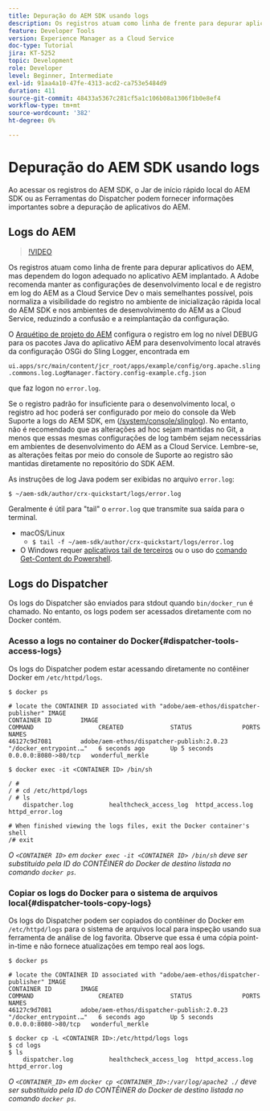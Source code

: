 ```yaml
---
title: Depuração do AEM SDK usando logs
description: Os registros atuam como linha de frente para depurar aplicativos do AEM, mas dependem do logon adequado no aplicativo AEM implantado.
feature: Developer Tools
version: Experience Manager as a Cloud Service
doc-type: Tutorial
jira: KT-5252
topic: Development
role: Developer
level: Beginner, Intermediate
exl-id: 91aa4a10-47fe-4313-acd2-ca753e5484d9
duration: 411
source-git-commit: 48433a5367c281cf5a1c106b08a1306f1b0e8ef4
workflow-type: tm+mt
source-wordcount: '382'
ht-degree: 0%

---
```


# Depuração do AEM SDK usando logs

Ao acessar os registros do AEM SDK, o Jar de início rápido local do AEM SDK ou as Ferramentas do Dispatcher podem fornecer informações importantes sobre a depuração de aplicativos do AEM.

## Logs do AEM

>[!VIDEO](https://video.tv.adobe.com/v/34334?quality=12&learn=on)

Os registros atuam como linha de frente para depurar aplicativos do AEM, mas dependem do logon adequado no aplicativo AEM implantado. A Adobe recomenda manter as configurações de desenvolvimento local e de registro em log do AEM as a Cloud Service Dev o mais semelhantes possível, pois normaliza a visibilidade do registro no ambiente de inicialização rápida local do AEM SDK e nos ambientes de desenvolvimento do AEM as a Cloud Service, reduzindo a confusão e a reimplantação da configuração.

O [Arquétipo de projeto do AEM](https://github.com/adobe/aem-project-archetype) configura o registro em log no nível DEBUG para os pacotes Java do aplicativo AEM para desenvolvimento local através da configuração OSGi do Sling Logger, encontrada em

`ui.apps/src/main/content/jcr_root/apps/example/config/org.apache.sling.commons.log.LogManager.factory.config-example.cfg.json`

que faz logon no `error.log`.

Se o registro padrão for insuficiente para o desenvolvimento local, o registro ad hoc poderá ser configurado por meio do console da Web Suporte a logs do AEM SDK, em ([/system/console/slinglog](http://localhost:4502/system/console/slinglog)). No entanto, não é recomendado que as alterações ad hoc sejam mantidas no Git, a menos que essas mesmas configurações de log também sejam necessárias em ambientes de desenvolvimento do AEM as a Cloud Service. Lembre-se, as alterações feitas por meio do console de Suporte ao registro são mantidas diretamente no repositório do SDK AEM.

As instruções de log Java podem ser exibidas no arquivo `error.log`:

```
$ ~/aem-sdk/author/crx-quickstart/logs/error.log
```

Geralmente é útil para &quot;tail&quot; o `error.log` que transmite sua saída para o terminal.

+ macOS/Linux
   + `$ tail -f ~/aem-sdk/author/crx-quickstart/logs/error.log`
+ O Windows requer [aplicativos tail de terceiros](https://stackoverflow.com/questions/187587/a-windows-equivalent-of-the-unix-tail-command) ou o uso do [comando Get-Content do Powershell](https://stackoverflow.com/a/46444596/133936).

## Logs do Dispatcher

Os logs do Dispatcher são enviados para stdout quando `bin/docker_run` é chamado. No entanto, os logs podem ser acessados diretamente com no Docker contém.

### Acesso a logs no container do Docker{#dispatcher-tools-access-logs}

Os logs do Dispatcher podem estar acessando diretamente no contêiner Docker em `/etc/httpd/logs`.

```shell
$ docker ps

# locate the CONTAINER ID associated with "adobe/aem-ethos/dispatcher-publisher" IMAGE
CONTAINER ID        IMAGE                                       COMMAND                  CREATED             STATUS              PORTS                  NAMES
46127c9d7081        adobe/aem-ethos/dispatcher-publish:2.0.23   "/docker_entrypoint.…"   6 seconds ago       Up 5 seconds        0.0.0.0:8080->80/tcp   wonderful_merkle

$ docker exec -it <CONTAINER ID> /bin/sh

/ # 
/ # cd /etc/httpd/logs
/ # ls
    dispatcher.log          healthcheck_access_log  httpd_access.log        httpd_error.log

# When finished viewing the logs files, exit the Docker container's shell
/# exit
```

_O `<CONTAINER ID>` em `docker exec -it <CONTAINER ID> /bin/sh` deve ser substituído pela ID do CONTÊINER do Docker de destino listada no comando `docker ps`._


### Copiar os logs do Docker para o sistema de arquivos local{#dispatcher-tools-copy-logs}

Os logs do Dispatcher podem ser copiados do contêiner do Docker em `/etc/httpd/logs` para o sistema de arquivos local para inspeção usando sua ferramenta de análise de log favorita. Observe que essa é uma cópia point-in-time e não fornece atualizações em tempo real aos logs.

```shell
$ docker ps

# locate the CONTAINER ID associated with "adobe/aem-ethos/dispatcher-publisher" IMAGE
CONTAINER ID        IMAGE                                       COMMAND                  CREATED             STATUS              PORTS                  NAMES
46127c9d7081        adobe/aem-ethos/dispatcher-publish:2.0.23   "/docker_entrypoint.…"   6 seconds ago       Up 5 seconds        0.0.0.0:8080->80/tcp   wonderful_merkle

$ docker cp -L <CONTAINER ID>:/etc/httpd/logs logs 
$ cd logs
$ ls
    dispatcher.log          healthcheck_access_log  httpd_access.log        httpd_error.log
```

_O `<CONTAINER_ID>` em `docker cp <CONTAINER_ID>:/var/log/apache2 ./` deve ser substituído pela ID do CONTÊINER do Docker de destino listada no comando `docker ps`._

